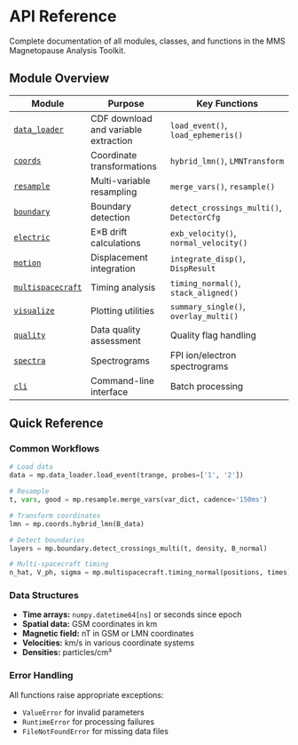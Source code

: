 # API Reference

Complete documentation of all modules, classes, and functions in the MMS Magnetopause Analysis Toolkit.

## Module Overview

| Module | Purpose | Key Functions |
|--------|---------|---------------|
| [`data_loader`](data_loader.md) | CDF download and variable extraction | `load_event()`, `load_ephemeris()` |
| [`coords`](coords.md) | Coordinate transformations | `hybrid_lmn()`, `LMNTransform` |
| [`resample`](resample.md) | Multi-variable resampling | `merge_vars()`, `resample()` |
| [`boundary`](boundary.md) | Boundary detection | `detect_crossings_multi()`, `DetectorCfg` |
| [`electric`](electric.md) | E×B drift calculations | `exb_velocity()`, `normal_velocity()` |
| [`motion`](motion.md) | Displacement integration | `integrate_disp()`, `DispResult` |
| [`multispacecraft`](multispacecraft.md) | Timing analysis | `timing_normal()`, `stack_aligned()` |
| [`visualize`](visualize.md) | Plotting utilities | `summary_single()`, `overlay_multi()` |
| [`quality`](quality.md) | Data quality assessment | Quality flag handling |
| [`spectra`](spectra.md) | Spectrograms | FPI ion/electron spectrograms |
| [`cli`](cli.md) | Command-line interface | Batch processing |

## Quick Reference

### Common Workflows

```python
# Load data
data = mp.data_loader.load_event(trange, probes=['1', '2'])

# Resample
t, vars, good = mp.resample.merge_vars(var_dict, cadence='150ms')

# Transform coordinates
lmn = mp.coords.hybrid_lmn(B_data)

# Detect boundaries
layers = mp.boundary.detect_crossings_multi(t, density, B_normal)

# Multi-spacecraft timing
n_hat, V_ph, sigma = mp.multispacecraft.timing_normal(positions, times)
```

### Data Structures

- **Time arrays:** `numpy.datetime64[ns]` or seconds since epoch
- **Spatial data:** GSM coordinates in km
- **Magnetic field:** nT in GSM or LMN coordinates
- **Velocities:** km/s in various coordinate systems
- **Densities:** particles/cm³

### Error Handling

All functions raise appropriate exceptions:
- `ValueError` for invalid parameters
- `RuntimeError` for processing failures
- `FileNotFoundError` for missing data files